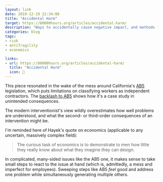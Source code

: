 ```yaml
---
layout: link
date: 2019-12-19 22:34:08
title: "Accidental Harm"
target: https://80000hours.org/articles/accidental-harm/
description: "Ways to accidentally cause negative impact, and methods for mitigating."
categories: blog
tags:
- risk
- antifragility
- economics

links:
- url: https://80000hours.org/articles/accidental-harm/
  title: "Accidental Harm"
  icon: 🤕
---
```


This piece resonated in the wake of the mess around California's [AB5](https://en.wikipedia.org/wiki/California_Assembly_Bill_5_(2019) "AB5") legislation, which puts limitations on classifying workers as independent contractors. The [backlash to AB5](https://twitter.com/LorenaSGonzalez/status/1207373213262467072 "AB5 dialog") shows how it's a case study in unintended consequences.

The modern interventionist's view wildly overestimates how well problems are understood, and what the second- or third-order consequences of an intervention might be.

I'm reminded here of Hayek's quote on economics (applicable to any uncertain, massively complex field):

> The curious task of economics is to demonstrate to men how little they really know about what they imagine they can design.

In complicated, many-sided issues like the AB5 one, it makes sense to take small steps to react to the issue at hand (which is, admittedly, a mess and imperfect for employees). Sweeping steps like AB5 _feel_ good and address one problem while simultaneously generating multiple others.
